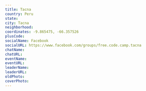 ```yaml
---
title: Tacna
country: Peru
state: 
city: Tacna
neighborhood: 
coordinates: -9.865475, -66.357526
plusCode:
socialName: Facebook
socialURL: https://www.facebook.com/groups/free.code.camp.tacna
chatName:
chatURL:
eventName:
eventURL:
leaderName:
leaderURL:
oldPhoto: 
coverPhoto:
---
```

